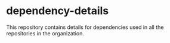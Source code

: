 # dependency-details
This repository contains details for dependencies used in all the repositories in the organization.
